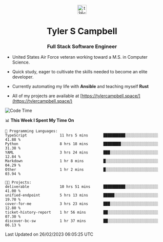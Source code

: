 <p align="center">
<a href="https://www.linkedin.com/in/t36campbell" target="blank"><img align="center" src="https://ik.imagekit.io/t36campbell/Portfolio/linkedin.png.original_m8bbGgPh6.png" alt="t36campbell" height="30" width="30" /></a>
</p>
<h1 align="center">Tyler S Campbell</h1>
<h3 align="center">Full Stack Software Engineer</h3>

* United States Air Force veteran working toward a M.S. in Computer Science.

* Quick study, eager to cultivate the skills needed to become an elite developer.

* Currently automating my life with **Ansible** and teaching myself **Rust**

* All of my projects are available at [https://tylercampbell.space/](https://tylercampbell.space/)

<!--START_SECTION:waka-->
![Code Time](http://img.shields.io/badge/Code%20Time-2%2C209%20hrs%2035%20mins-blue)

📊 **This Week I Spent My Time On** 

```text
💬 Programming Languages: 
TypeScript               11 hrs 5 mins       ██████████░░░░░░░░░░░░░░░   41.88 % 
Python                   8 hrs 18 mins       ████████░░░░░░░░░░░░░░░░░   31.38 % 
YAML                     3 hrs 24 mins       ███░░░░░░░░░░░░░░░░░░░░░░   12.84 % 
Markdown                 1 hr 8 mins         █░░░░░░░░░░░░░░░░░░░░░░░░   04.29 % 
Other                    1 hr 2 mins         █░░░░░░░░░░░░░░░░░░░░░░░░   03.94 % 

🐱‍💻 Projects: 
deliverable              10 hrs 51 mins      ██████████░░░░░░░░░░░░░░░   41.00 % 
unified-endpoint         5 hrs 13 mins       █████░░░░░░░░░░░░░░░░░░░░   19.70 % 
cover-for-me             3 hrs 23 mins       ███░░░░░░░░░░░░░░░░░░░░░░   12.80 % 
ticket-history-report    1 hr 56 mins        ██░░░░░░░░░░░░░░░░░░░░░░░   07.30 % 
discover-bc-sw           1 hr 37 mins        ██░░░░░░░░░░░░░░░░░░░░░░░   06.13 % 
```


 Last Updated on 26/02/2023 06:05:25 UTC
<!--END_SECTION:waka-->
